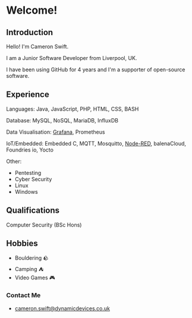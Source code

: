 # Welcome!
## Introduction
Hello! I'm Cameron Swift.

I am a Junior Software Developer from Liverpool, UK.

I have been using GitHub for 4 years and I'm a supporter of open-source software.

## Experience
Languages: Java, JavaScript, PHP, HTML, CSS, BASH

Database: MySQL, NoSQL, MariaDB, InfluxDB

Data Visualisation: [Grafana](https://grafana.com/), Prometheus

IoT/Embedded: Embedded C, MQTT, Mosquitto, [Node-RED](https://github.com/node-red), balenaCloud, Foundries io, Yocto

Other:
- Pentesting
- Cyber Security
- Linux
- Windows

## Qualifications
Computer Security (BSc Hons)

## Hobbies
- Bouldering 🪨
- Camping ⛺
- Video Games 🎮

### Contact Me
- cameron.swift@dynamicdevices.co.uk
